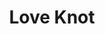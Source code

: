 --- 
title: "Love Knot"
publishdate: "2019-5-26T16:48:46+02:00"
src: "https://365manga.net/manga/love-knot"
image: "https://data.365manga.net/images/thumbnails/19203-love-knot.jpg"
description: "From Attractive Fascinante: Tomoya rejected the confession from his classmate, Kazuki, stating height as the main reason. Two years later, Kazuki became taller and came back once more. However, the Kazuki that used to protect Tomoya in fights became gentle and kind. Will Tomoya be able to face his own feelings now and accept Kazuki? Includes the individual stories of the twins, Yuu and Kaede, with their lovers, Shougo and…"
---